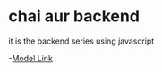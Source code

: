 # chai aur backend

it is the backend series using javascript

-[Model Link](https://app.eraser.io/workspace/YtPqZ1VogxGy1jzIDkzj)
